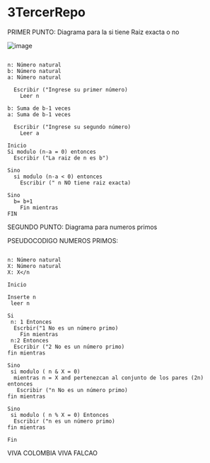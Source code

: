 # 3TercerRepo
PRIMER PUNTO: 
Diagrama para la si tiene Raiz exacta o no

![image](https://github.com/LauraDa999/3/assets/141860731/de3b4748-f143-424f-a07a-e1aeb4e88be4)

```

n: Número natural
b: Número natural
a: Número natural

  Escribir ("Ingrese su primer número)
    Leer n

b: Suma de b-1 veces
a: Suma de b-1 veces

  Escribir ("Ingrese su segundo número)
    Leer a

Inicio
Si modulo (n-a = 0) entonces
  Escribir ("La raiz de n es b")

Sino
  si modulo (n-a < 0) entonces
    Escribir (" n NO tiene raiz exacta)

Sino
  b= b+1
    Fin mientras
FIN

```
SEGUNDO PUNTO:
Diagrama para numeros primos








PSEUDOCODIGO NUMEROS PRIMOS:

```

n: Número natural
X: Número natural
X: X</n

Inicio

Inserte n
 leer n

Si
 n: 1 Entonces
  Escrbir("1 No es un número primo)
    Fin mientras
 n:2 Entonces
  Escribir ("2 No es un número primo)
fin mientras

Sino
 si modulo ( n & X = 0)
  mientras n = X and pertenezcan al conjunto de los pares (2n) entonces
   Escribir ("n No es un número primo)
fin mientras

Sino
 si modulo ( n % X = 0) Entonces
  Escribir ("n es un número primo)
fin mientras

Fin

```

VIVA COLOMBIA
VIVA FALCAO
 
 


